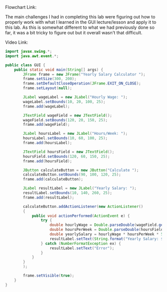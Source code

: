 Flowchart Link: 

The main challenges I had in completing this lab were figuring out how to properly work with what I learned in the GUI lecture/lesson and apply it to this lab. As this is somewhat different to what we had previously done so far, it was a bit tricky to figure out but it overall wasn't that difficult.

Video Link: 

```java
import javax.swing.*;
import java.awt.event.*;

public class GUI {
    public static void main(String[] args) {
        JFrame frame = new JFrame("Yearly Salary Calculator ");
        frame.setSize(300, 200);
        frame.setDefaultCloseOperation(JFrame.EXIT_ON_CLOSE);
        frame.setLayout(null);

        JLabel wageLabel = new JLabel("Hourly Wage: ");
        wageLabel.setBounds(10, 20, 100, 25);
        frame.add(wageLabel);

        JTextField wageField = new JTextField();
        wageField.setBounds(120, 20, 150, 25);
        frame.add(wageField);

        JLabel hoursLabel = new JLabel("Hours/Week: ");
        hoursLabel.setBounds(10, 60, 100, 25);
        frame.add(hoursLabel);

        JTextField hoursField = new JTextField();
        hoursField.setBounds(120, 60, 150, 25);
        frame.add(hoursField);

        JButton calculateButton = new JButton("Calculate ");
        calculateButton.setBounds(90, 100, 120, 25);
        frame.add(calculateButton);

        JLabel resultLabel = new JLabel("Yearly Salary: ");
        resultLabel.setBounds(10, 140, 260, 25);
        frame.add(resultLabel);

        calculateButton.addActionListener(new ActionListener() 
        {
            public void actionPerformed(ActionEvent e) {
                try {
                    double hourlyWage = Double.parseDouble(wageField.getText());
                    double hoursPerWeek = Double.parseDouble(hoursField.getText());
                    double yearlySalary = hourlyWage * hoursPerWeek * 52;
                    resultLabel.setText(String.format("Yearly Salary: $%.2f", yearlySalary));
                } catch (NumberFormatException ex) {
                    resultLabel.setText("Error");
                }
            }
        }
        );

        frame.setVisible(true);
    }
}
```
